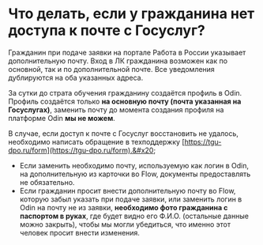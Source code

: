 # Что делать, если у гражданина нет доступа к почте с Госуслуг?

Гражданин при подаче заявки на портале Работа в России указывает дополнительную почту. Вход в ЛК гражданина возможен как по основной, так и по дополнительной почте. Все уведомления дублируются на оба указанных адреса.

За сутки до страта обучения гражданину создаётся профиль в Odin. Профиль создаётся только **на основную почту (почта указанная на Госуслугах)**, заменить почту до момента создания профиля на платформе Odin **мы не можем**.&#x20;

В случае, если доступ к почте с Госуслуг восстановить не удалось, необходимо написать обращение в техподдержку [https://tgu-dpo.ru/form](https://tgu-dpo.ru/form).&#x20;

* Если заменить необходимо почту, используемую как логин в Odin, на дополнительную из карточки во Flow, документы предоставлять не обязательно.&#x20;
* Если гражданин просит внести дополнительную почту во Flow, которую забыл указать при подаче заявки, или заменить логин в Odin на почту не из заявки, **необходимо фото гражданина с паспортом в руках**, где будет видно его Ф.И.О. (остальные данные можно закрыть), чтобы мы могли убедиться, что именно этот человек просит внести изменения.
